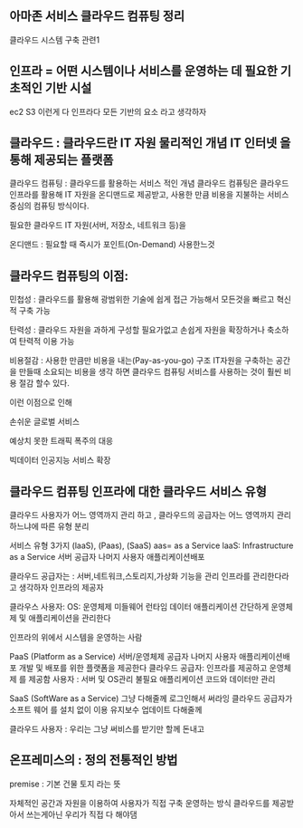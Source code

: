 ## 아마존 서비스 클라우드 컴퓨팅 정리 
클라우드 시스템 구축 관련1

## 인프라 = 어떤 시스템이나 서비스를 운영하는 데 필요한 기초적인 기반 시설
ec2 S3 이런게 다 인프라다 모든 기반의 요소 라고 생각하자



## 클라우드 : 클라우드란 IT 자원 물리적인 개념 IT 인터넷 을 통해 제공되는 플랫폼

클라우드 컴퓨팅 : 클라우드를 활용하는 서비스 적인 개념 
클라우드 컴퓨팅은 클라우드 인프라를 활용해 IT 자원을 온디맨드로 제공받고, 
사용한 만큼 비용을 지불하는 서비스 중심의 컴퓨팅 방식이다.

필요한 클라우드 IT 자원(서버, 저장소, 네트워크 등)을

온디맨드 : 필요할 때 즉시가 포인트(On-Demand) 사용한느것


## 클라우드 컴퓨팅의 이점:
민첩성 : 클라우드를 활용해 광범위한 기술에 쉽게 접근 가능해서 모든것을 빠르고 혁신적 구축 가능 

탄력성 : 클라우드 자원을 과하게 구성할 필요가없고 손쉽게 자원을 확장하거나 축소하여 탄력적 이용 가능

비용절감 : 사용한 만큼만 비용을 내는(Pay-as-you-go) 구조  IT자원을 구축하는 공간을 만들때 소요되는 비용을 
생각 하면 클라우드 컴퓨팅 서비스를 사용하는 것이 훨씬 비용 절감 할수 있다.

이런 이점으로 인해

손쉬운 글로벌 서비스 

예상치 못한 트래픽 폭주의 대응

빅데이터 인공지능 서비스 확장

## 클라우드 컴퓨팅 인프라에 대한 클라우드 서비스 유형

클라우드 사용자가 어느 영역까지 관리 하고 ,
클라우드의 공급자는 어느 영역까지 관리하느냐에 따른 유형 분리

서비스 유형 3가지  (laaS), (Paas), (SaaS)  aas= as a Service
laaS: Infrastructure as a Service 서버 공급자 나머지 사용자 애플리케이션배포

클라우드 공급자는 : 서버,네트워크,스토리지,가상화 기능을 관리 인프라를 관리한다라고 생각하자
인프라의 제공자

클라우스 사용자: OS: 운영체제 미들웨어 런타임 데이터 애플리케이션
간단하게 운영체제 및 애플리케이션을 관리한다 

인프라의 위에서 시스템을 운영하는 사람

PaaS (Platform as a Service) 서버/운영체제 공급자 나머지 사용자 애플리케이션배포
개발 및 배포를 위한 플랫폼을 제공한다 
클라우드 공급자: 인프라를 제공하고 운영체제 를 제공함
사용자 : 서버 및 OS관리 불필요 애플리케이션 코드와 데이터만 관리


SaaS (SoftWare as a Service) 그냥 다해줄께 로그인해서 써라잉
클라우드 공급자가 소프트 웨어 를 설치 없이 이용 유지보수 업데이트 다해줄께


클라우드 사용자 : 우리는 그냥 써비스를 받기만 할께 돈내고 

## 온프레미스의 : 정의 전통적인 방법
 premise : 기본 건물 토지 라는 뜻

자체적인 공간과 자원을 이용하여
사용자가 직접 구축 운영하는 방식 클라우드를 제공받아서 쓰는게아닌 우리가
직접 다 해야댐

